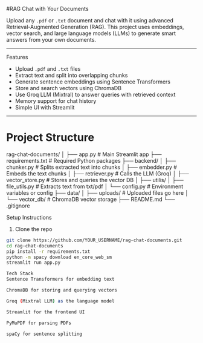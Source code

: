 #RAG Chat with Your Documents

Upload any `.pdf` or `.txt` document and chat with it using advanced Retrieval-Augmented Generation (RAG). This project uses embeddings, vector search, and large language models (LLMs) to generate smart answers from your own documents.

---

 Features

-  Upload `.pdf` and `.txt` files
-  Extract text and split into overlapping chunks
-  Generate sentence embeddings using Sentence Transformers
-  Store and search vectors using ChromaDB
-  Use Groq LLM (Mixtral) to answer queries with retrieved context
-  Memory support for chat history
-  Simple UI with Streamlit

---

# Project Structure

rag-chat-documents/
│
├── app.py # Main Streamlit app
├── requirements.txt # Required Python packages
├── backend/
│ ├── chunker.py # Splits extracted text into chunks
│ ├── embedder.py # Embeds the text chunks
│ ├── retriever.py # Calls the LLM (Groq)
│ ├── vector_store.py # Stores and queries the vector DB
│ 
├── utilis/
│ ├── file_utils.py # Extracts text from txt/pdf
│ └── config.py # Environment variables or config
├── data/
│ ├── uploads/ # Uploaded files go here
│ └── vector_db/ # ChromaDB vector storage
├── README.md
└── .gitignore

 Setup Instructions

 1. Clone the repo

```bash
git clone https://github.com/YOUR_USERNAME/rag-chat-documents.git
cd rag-chat-documents
pip install -r requirements.txt
python -m spacy download en_core_web_sm
streamlit run app.py

Tech Stack
Sentence Transformers for embedding text

ChromaDB for storing and querying vectors

Groq (Mixtral LLM) as the language model

Streamlit for the frontend UI

PyMuPDF for parsing PDFs

spaCy for sentence splitting
